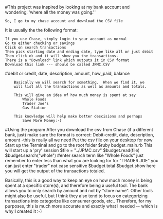 #This project was inspired by looking at my bank account and wondering,''where all the money was going.''
	
	So, I go to my chase account and download the CSV file

It is usually the the following format:
	
	If you use Chase, simply login to your account as normal
	Go to either checking or savings
	Click on search transactions
	Then pick starting date and ending date, type like all or just debit
	Then click ok and it will show you the transactions.
	There is a "Download" link which outputs it in CSV format
	Download this link --- should be called JPMC.CSV


#debit or credit, date, description, amount, how_paid, balance

		Basically we will search for something.  When we find it, we
		will list all the transactions as well as amounts and totals.

		This will give an idea of how much money is spent at say
			Whole Foods
			Trader Joe's
			Gas Station

		This knowledge will help make better descisions and perhaps 
			Save More Money:-) 

#Using the program
	After you download the csv from Chase (if a different bank, just)
	make sure the format is correct:
		Debit-credit, date, description, amount  -this is really all we need
	Put the csv file on your desktop for now
	Start up the Terminal and go to the root folder
	$ruby budget_main.rb
	This will start up a 'pry' session 
	$file = "../JPMC.csv"
	$budget.read(file)
	$budget.search("whole")  #enter search term like "Whole Foods"
		just remember to enter less than what you are looking for
		for "TRADER JOE" you can just enter "trader" not case sensitive
	$budget.total
	$budget.show
		here you will get the output of the transactions totaled.
		
Basically, this is a good way to keep an eye on how much money is being spent at a specific store(s), and therefore being a useful tool.  The bank allows you to only search by amount and not by "store name".  Other tools might also be useful, but I think they also tend to focus on categorizing transactions into categorize like consumer goods, etc.. Therefore, for my purposes, this is much more accurate and exactly what I needed -- which is why I created it :-)  

